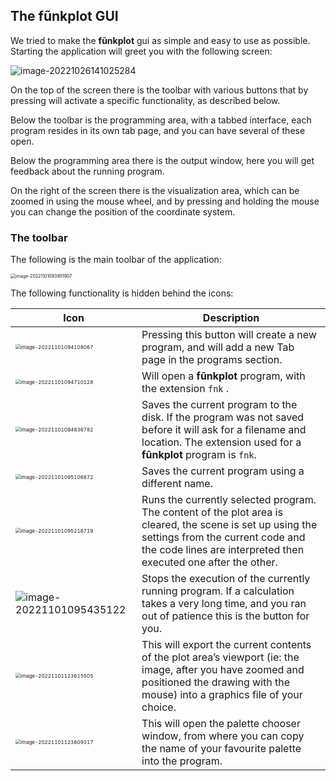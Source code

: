 ## The **fũnkplot** GUI

We tried to make the **fũnkplot** gui as simple and easy to use as possible. Starting the application will greet you with the following screen:

![image-20221026141025284](/home/fld/work/p/funkplot/help/mds/imgs/first_steps_1.png)

On the top of the screen there is the toolbar with various buttons that by pressing will activate a specific functionality, as described below.

Below the toolbar is the programming area, with a tabbed interface, each program resides in its own tab page, and you can have several of these open.

Below the programming area there is the output window, here you will get feedback about the running program.

On the right of the screen there is the visualization area, which can be zoomed in using the mouse wheel, and by pressing and holding the mouse you can change the position of the coordinate system.

### The toolbar

The following is the main toolbar of the application:

<img src="/home/fld/work/p/funkplot/help/mds/imgs/gui_1.png" alt="image-20221101093951907" style="zoom:50%;" />

The following functionality is hidden behind the icons:

| Icon                                                         | Description                                                  |
| ------------------------------------------------------------ | ------------------------------------------------------------ |
| <img src="/home/fld/work/p/funkplot/help/mds/imgs/gui_2.png" alt="image-20221101094108067" style="zoom:50%;" /> | Pressing this button will create a new program, and will add a new Tab page in the programs section. |
| <img src="/home/fld/work/p/funkplot/help/mds/imgs/gui_3.png" alt="image-20221101094710128" style="zoom:50%;" /> | Will open a **fũnkplot** program, with the extension `fnk` . |
| <img src="/home/fld/.config/Typora/typora-user-images/image-20221101094836782.png" alt="image-20221101094836782" style="zoom:50%;" /> | Saves the current program to the disk. If the program was not saved before it will ask for a filename and location. The extension used for a **fũnkplot** program is `fnk`. |
| <img src="/home/fld/work/p/funkplot/help/mds/imgs/gui_5.png" alt="image-20221101095106872" style="zoom:50%;" /> | Saves the current program using a different name.            |
| <img src="/home/fld/work/p/funkplot/help/mds/imgs/gui_7.png" alt="image-20221101095216719" style="zoom:50%;" /> | Runs the currently selected program. The content of the plot area is cleared, the scene is set up using the settings from the current code and the code lines are interpreted then executed one after the other. |
| ![image-20221101095435122](/home/fld/work/p/funkplot/help/mds/imgs/gui_6.png) | Stops the execution of the currently running program. If a calculation takes a very long time, and you ran out of patience this is the button for you. |
| <img src="/home/fld/.config/Typora/typora-user-images/image-20221101123615505.png" alt="image-20221101123615505" style="zoom:50%;" /> | This will export the current contents of the plot area’s viewport (ie: the image, after you have zoomed and positioned the drawing with the mouse) into a graphics file of your choice. |
| <img src="/home/fld/work/p/funkplot/help/mds/imgs/gui_9.png" alt="image-20221101123809317" style="zoom:50%;" /> | This will open the palette chooser window, from where you can copy the name of your favourite palette into the program. |

